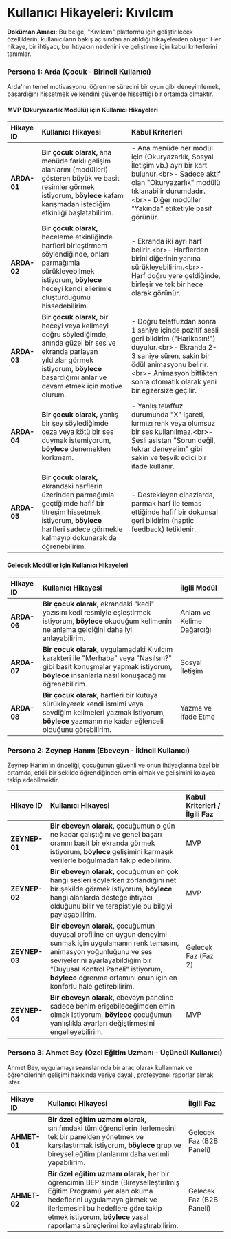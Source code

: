 # **Kullanıcı Hikayeleri: Kıvılcım**

**Doküman Amacı:** Bu belge, "Kıvılcım" platformu için geliştirilecek özelliklerin, kullanıcıların bakış açısından anlatıldığı hikayelerden oluşur. Her hikaye, bir ihtiyacı, bu ihtiyacın nedenini ve geliştirme için kabul kriterlerini tanımlar.

### **Persona 1: Arda (Çocuk \- Birincil Kullanıcı)**

Arda'nın temel motivasyonu, öğrenme sürecini bir oyun gibi deneyimlemek, başardığını hissetmek ve kendini güvende hissettiği bir ortamda olmaktır.

#### **MVP (Okuryazarlık Modülü) için Kullanıcı Hikayeleri**

| Hikaye ID | Kullanıcı Hikayesi | Kabul Kriterleri |
| :---- | :---- | :---- |
| **ARDA-01** | **Bir çocuk olarak,** ana menüde farklı gelişim alanlarını (modülleri) gösteren büyük ve basit resimler görmek istiyorum, **böylece** kafam karışmadan istediğim etkinliği başlatabilirim. | \- Ana menüde her modül için (Okuryazarlık, Sosyal İletişim vb.) ayrı bir kart bulunur.\<br\>- Sadece aktif olan "Okuryazarlık" modülü tıklanabilir durumdadır.\<br\>- Diğer modüller "Yakında" etiketiyle pasif görünür. |
| **ARDA-02** | **Bir çocuk olarak,** heceleme etkinliğinde harfleri birleştirmem söylendiğinde, onları parmağımla sürükleyebilmek istiyorum, **böylece** heceyi kendi ellerimle oluşturduğumu hissedebilirim. | \- Ekranda iki ayrı harf belirir.\<br\>- Harflerden birini diğerinin yanına sürükleyebilirim.\<br\>- Harf doğru yere geldiğinde, birleşir ve tek bir hece olarak görünür. |
| **ARDA-03** | **Bir çocuk olarak,** bir heceyi veya kelimeyi doğru söylediğimde, anında güzel bir ses ve ekranda parlayan yıldızlar görmek istiyorum, **böylece** başardığımı anlar ve devam etmek için motive olurum. | \- Doğru telaffuzdan sonra 1 saniye içinde pozitif sesli geri bildirim ("Harikasın\!") duyulur.\<br\>- Ekranda 2-3 saniye süren, sakin bir ödül animasyonu belirir.\<br\>- Animasyon bittikten sonra otomatik olarak yeni bir egzersize geçilir. |
| **ARDA-04** | **Bir çocuk olarak,** yanlış bir şey söylediğimde ceza veya kötü bir ses duymak istemiyorum, **böylece** denemekten korkmam. | \- Yanlış telaffuz durumunda "X" işareti, kırmızı renk veya olumsuz bir ses kullanılmaz.\<br\>- Sesli asistan "Sorun değil, tekrar deneyelim" gibi sakin ve teşvik edici bir ifade kullanır. |
| **ARDA-05** | **Bir çocuk olarak,** ekrandaki harflerin üzerinden parmağımla geçtiğimde hafif bir titreşim hissetmek istiyorum, **böylece** harfleri sadece görmekle kalmayıp dokunarak da öğrenebilirim. | \- Destekleyen cihazlarda, parmak harf ile temas ettiğinde hafif bir dokunsal geri bildirim (haptic feedback) tetiklenir. |

#### **Gelecek Modüller için Kullanıcı Hikayeleri**

| Hikaye ID | Kullanıcı Hikayesi | İlgili Modül |
| :---- | :---- | :---- |
| **ARDA-06** | **Bir çocuk olarak,** ekrandaki "kedi" yazısını kedi resmiyle eşleştirmek istiyorum, **böylece** okuduğum kelimenin ne anlama geldiğini daha iyi anlayabilirim. | Anlam ve Kelime Dağarcığı |
| **ARDA-07** | **Bir çocuk olarak,** uygulamadaki Kıvılcım karakteri ile "Merhaba" veya "Nasılsın?" gibi basit konuşmalar yapmak istiyorum, **böylece** insanlarla nasıl konuşacağımı öğrenebilirim. | Sosyal İletişim |
| **ARDA-08** | **Bir çocuk olarak,** harfleri bir kutuya sürükleyerek kendi ismimi veya sevdiğim kelimeleri yazmak istiyorum, **böylece** yazmanın ne kadar eğlenceli olduğunu görebilirim. | Yazma ve İfade Etme |

### **Persona 2: Zeynep Hanım (Ebeveyn \- İkincil Kullanıcı)**

Zeynep Hanım'ın önceliği, çocuğunun güvenli ve onun ihtiyaçlarına özel bir ortamda, etkili bir şekilde öğrendiğinden emin olmak ve gelişimini kolayca takip edebilmektir.

| Hikaye ID | Kullanıcı Hikayesi | Kabul Kriterleri / İlgili Faz |
| :---- | :---- | :---- |
| **ZEYNEP-01** | **Bir ebeveyn olarak,** çocuğumun o gün ne kadar çalıştığını ve genel başarı oranını basit bir ekranda görmek istiyorum, **böylece** gelişimini karmaşık verilerle boğulmadan takip edebilirim. | MVP |
| **ZEYNEP-02** | **Bir ebeveyn olarak,** çocuğumun en çok hangi sesleri söylerken zorlandığını net bir şekilde görmek istiyorum, **böylece** hangi alanlarda desteğe ihtiyacı olduğunu bilir ve terapistiyle bu bilgiyi paylaşabilirim. | MVP |
| **ZEYNEP-03** | **Bir ebeveyn olarak,** çocuğumun duyusal profiline en uygun deneyimi sunmak için uygulamanın renk temasını, animasyon yoğunluğunu ve ses seviyelerini ayarlayabildiğim bir "Duyusal Kontrol Paneli" istiyorum, **böylece** öğrenme ortamını onun için en konforlu hale getirebilirim. | Gelecek Faz (Faz 2\) |
| **ZEYNEP-04** | **Bir ebeveyn olarak,** ebeveyn paneline sadece benim erişebileceğimden emin olmak istiyorum, **böylece** çocuğumun yanlışlıkla ayarları değiştirmesini engelleyebilirim. | MVP |

### **Persona 3: Ahmet Bey (Özel Eğitim Uzmanı \- Üçüncül Kullanıcı)**

Ahmet Bey, uygulamayı seanslarında bir araç olarak kullanmak ve öğrencilerinin gelişimi hakkında veriye dayalı, profesyonel raporlar almak ister.

| Hikaye ID | Kullanıcı Hikayesi | İlgili Faz |
| :---- | :---- | :---- |
| **AHMET-01** | **Bir özel eğitim uzmanı olarak,** sınıfımdaki tüm öğrencilerin ilerlemesini tek bir panelden yönetmek ve karşılaştırmak istiyorum, **böylece** grup ve bireysel eğitim planlarımı daha verimli yapabilirim. | Gelecek Faz (B2B Paneli) |
| **AHMET-02** | **Bir özel eğitim uzmanı olarak,** her bir öğrencimin BEP'sinde (Bireyselleştirilmiş Eğitim Programı) yer alan okuma hedeflerini uygulamaya girmek ve ilerlemesini bu hedeflere göre takip etmek istiyorum, **böylece** yasal raporlama süreçlerimi kolaylaştırabilirim. | Gelecek Faz (B2B Paneli) |

